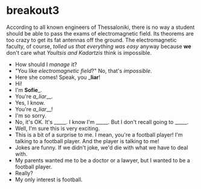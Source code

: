# breakout3

According to all known engineers of Thessaloniki, there is no way a student should be able to pass the exams of electromagnetic field. 
Its theorems are too crazy to get its fat antennas off the ground. 
The electromagnetic faculty, of course, _tolled us that everything was easy_ anyway because __we__ don't care what _Youltsis and Kadartzis_ think is impossible. 
 
- How should I _manage_ it? 
- "You like _electromagnetic field_?" No, that's _impossible_. 
- Here she comes! Speak, you ___liar__!
- Hi!
- I'm __Sofie___.
- You're _a_liar___.
- Yes, I know.
- You're _a_liar___!
- I'm so sorry.
- No, it's OK. It's _____. I know I'm _____. But I don't recall going to _____.
- Well, I'm sure this is very exciting.
- This is a bit of a surprise to me. I mean, you're a football player! I'm talking to a football player. And the player is talking to me!
- Jokes are funny. If we didn't joke, we'd die with what we have to deal with.
- My parents wanted me to be a doctor or a lawyer, but I wanted to be a football player.
- Really?
- My only interest is football. 
